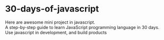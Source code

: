 # 30-days-of-javascript
Here are awesome mini project in javascript.<br>
A step-by-step guide to learn JavaScript programming language in 30 days.<br>
Use javascript in development, and build products<br>
